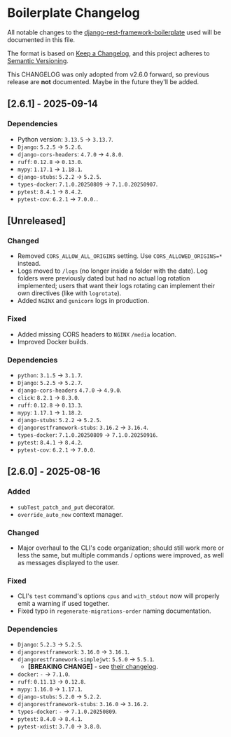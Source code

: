 # Boilerplate Changelog

All notable changes to the [django-rest-framework-boilerplate](https://github.com/PedroPerpetua/django-rest-framework-boilerplate) used will be documented in this file.

The format is based on [Keep a Changelog](https://keepachangelog.com/en/1.1.0/),
and this project adheres to [Semantic Versioning](https://semver.org/spec/v2.0.0.html).

This CHANGELOG was only adopted from v2.6.0 forward, so previous release are **not** documented. Maybe in the future they'll be added.

## [2.6.1] - 2025-09-14

### Dependencies
- Python version: `3.13.5` -> `3.13.7`.
- `Django`: `5.2.5` -> `5.2.6`.
- `django-cors-headers`: `4.7.0` -> `4.8.0`.
- `ruff`: `0.12.8` -> `0.13.0`.
- `mypy`: `1.17.1` -> `1.18.1`.
- `django-stubs`: `5.2.2` -> `5.2.5`.
- `types-docker`: `7.1.0.20250809` -> `7.1.0.20250907`.
- `pytest`: `8.4.1` -> `8.4.2`.
- `pytest-cov`: `6.2.1` -> `7.0.0.`.


## [Unreleased]

### Changed
- Removed `CORS_ALLOW_ALL_ORIGINS` setting. Use `CORS_ALLOWED_ORIGINS=*` instead.
- Logs moved to `/logs` (no longer inside a folder with the date). Log folders were previously dated but had no actual log rotation implemented; users that want their logs rotating can implement their own directives (like with `logrotate`).
- Added `NGINX` and `gunicorn` logs in production.

### Fixed
- Added missing CORS headers to `NGINX` `/media` location.
- Improved Docker builds.

### Dependencies
- `python`: `3.1.5` -> `3.1.7`.
- `Django`: `5.2.5` -> `5.2.7`.
- `django-cors-headers` `4.7.0` -> `4.9.0`.
- `click`: `8.2.1` -> `8.3.0`.
- `ruff`: `0.12.8` -> `0.13.3`.
- `mypy`: `1.17.1` -> `1.18.2`.
- `django-stubs`: `5.2.2` -> `5.2.5`.
- `djangorestframework-stubs`: `3.16.2` -> `3.16.4`.
- `types-docker`: `7.1.0.20250809` -> `7.1.0.20250916`.
- `pytest`: `8.4.1` -> `8.4.2`.
- `pytest-cov`: `6.2.1` -> `7.0.0`.


## [2.6.0] - 2025-08-16

### Added
- `subTest_patch_and_put` decorator.
- `override_auto_now` context manager.

### Changed
- Major overhaul to the CLI's code organization; should still work more or less the same, but multiple commands / options were improved, as well as messages displayed to the user.

### Fixed
- CLI's `test` command's options `cpus` and `with_stdout` now will properly emit a warning if used together.
- Fixed typo in `regenerate-migrations-order` naming documentation.

### Dependencies
- `Django`: `5.2.3` -> `5.2.5`.
- `djangorestframework`: `3.16.0` -> `3.16.1`.
- `djangorestframework-simplejwt`: `5.5.0` -> `5.5.1`.
  - **[BREAKING CHANGE]** - see [their changelog](https://github.com/jazzband/djangorestframework-simplejwt/releases/tag/v5.5.1).
- `docker`: `-` -> `7.1.0`.
- `ruff`: `0.11.13` -> `0.12.8`.
- `mypy`: `1.16.0` -> `1.17.1`.
- `django-stubs`: `5.2.0` -> `5.2.2`.
- `djangorestframework-stubs`: `3.16.0` -> `3.16.2`.
- `types-docker`: `-` -> `7.1.0.20250809`.
- `pytest`: `8.4.0` -> `8.4.1`.
- `pytest-xdist`: `3.7.0` -> `3.8.0`.
